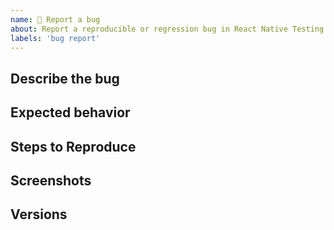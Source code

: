 ```yaml
---
name: 🐛 Report a bug
about: Report a reproducible or regression bug in React Native Testing Library'
labels: 'bug report'
---
```


## Describe the bug

<!--
  Describe your issue in detail. Include screenshots if needed. If this is a regression, let us know.
-->

## Expected behavior

<!--
  A clear and concise description of what you expected to happen.
-->

## Steps to Reproduce

<!--
  Let us know how to reproduce the issue. Include a code sample or share a project that reproduces the issue.
  Please follow the guidelines for providing a minimal example: https://stackoverflow.com/help/mcve.
-->

## Screenshots

<!--
  If applicable, add screenshots to help explain your problem.
-->

## Versions

<!--
  run following command in terminal of your root project and paste the result down

  `npx envinfo --npmPackages react,react-native,react-test-renderer,@testing-library/react-native`
-->
